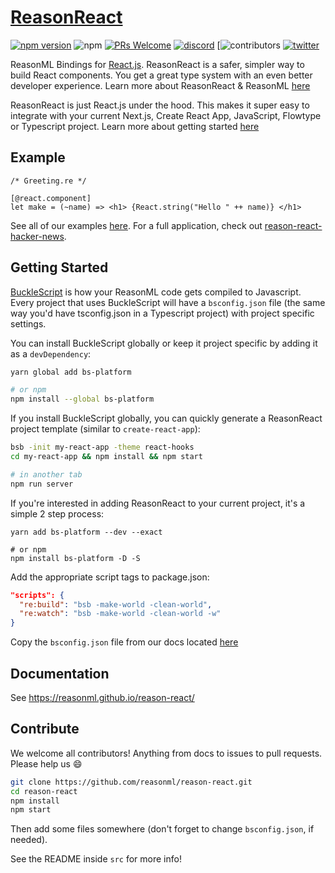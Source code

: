 # [ReasonReact](https://reasonml.github.io/reason-react/)

[![npm version](https://badge.fury.io/js/reason-react.svg)](https://www.npmjs.com/package/reason-react)
![npm](https://img.shields.io/npm/dt/reason-react)
[![PRs Welcome](https://img.shields.io/badge/PRs-welcome-brightgreen.svg?style=flat-square)](http://makeapullrequest.com)
[![discord](https://img.shields.io/discord/235176658175262720.svg?logo=discord&colorb=blue)](https://discord.gg/reasonml)
[![contributors](https://img.shields.io/github/contributors/reasonml/reason-react)
[![twitter](https://img.shields.io/twitter/follow/reasonml?style=social)](https://twitter.com/reasonml)

ReasonML Bindings for [React.js](https://reactjs.org). ReasonReact is a safer, simpler way to build React components. You get a great type system with an even better developer experience. Learn more about ReasonReact & ReasonML [here](https://reasonml.github.io/reason-react/docs/en/what-and-why)

ReasonReact is just React.js under the hood. This makes it super easy to integrate with your current Next.js, Create React App, JavaScript, Flowtype or Typescript project. Learn more about getting started [here](https://reasonml.github.io/reason-react/docs/en/installation#adding-reason-to-an-existing-reactjs-project-create-react-app-nextjs-etc)

## Example

```reason
/* Greeting.re */

[@react.component]
let make = (~name) => <h1> {React.string("Hello " ++ name)} </h1>
```

See all of our examples [here](https://reasonml.github.io/reason-react/docs/en/simple). For a full application, check out [reason-react-hacker-news](https://github.com/reasonml-community/reason-react-hacker-news).

## Getting Started

[BuckleScript](http://bucklescript.github.io/) is how your ReasonML code gets compiled to Javascript. Every project that uses BuckleScript will have a `bsconfig.json` file (the same way you'd have tsconfig.json in a Typescript project) with project specific settings.

You can install BuckleScript globally or keep it project specific by adding it as a `devDependency`:

```sh
yarn global add bs-platform

# or npm
npm install --global bs-platform
```

If you install BuckleScript globally, you can quickly generate a ReasonReact project template (similar to `create-react-app`):

```sh
bsb -init my-react-app -theme react-hooks
cd my-react-app && npm install && npm start

# in another tab
npm run server
```

If you're interested in adding ReasonReact to your current project, it's a simple 2 step process:

```
yarn add bs-platform --dev --exact

# or npm
npm install bs-platform -D -S
```

Add the appropriate script tags to package.json:

```json
"scripts": {
  "re:build": "bsb -make-world -clean-world",
  "re:watch": "bsb -make-world -clean-world -w"
}
```

Copy the `bsconfig.json` file from our docs located [here](https://reasonml.github.io/reason-react/docs/en/installation#adding-reason-to-an-existing-reactjs-project-create-react-app-nextjs-etc)

## Documentation

See https://reasonml.github.io/reason-react/

## Contribute

We welcome all contributors! Anything from docs to issues to pull requests. Please help us :smile:

```sh
git clone https://github.com/reasonml/reason-react.git
cd reason-react
npm install
npm start
```

Then add some files somewhere (don't forget to change `bsconfig.json`, if needed).

See the README inside `src` for more info!
